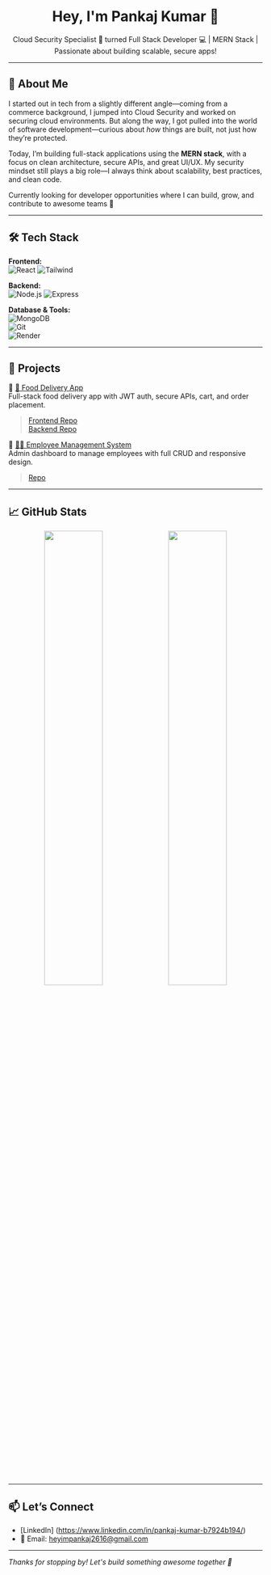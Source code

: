<h1 align="center">Hey, I'm Pankaj Kumar 👋</h1>
<p align="center">
  Cloud Security Specialist 🚀 turned Full Stack Developer 💻 | MERN Stack | Passionate about building scalable, secure apps!
</p>

---

## 🚀 About Me

I started out in tech from a slightly different angle—coming from a commerce background, I jumped into Cloud Security and worked on securing cloud environments. But along the way, I got pulled into the world of software development—curious about *how* things are built, not just how they’re protected.

Today, I’m building full-stack applications using the **MERN stack**, with a focus on clean architecture, secure APIs, and great UI/UX. My security mindset still plays a big role—I always think about scalability, best practices, and clean code.

Currently looking for developer opportunities where I can build, grow, and contribute to awesome teams 🚀

---

## 🛠 Tech Stack

**Frontend:**  
![React](https://img.shields.io/badge/-React-61DAFB?style=flat&logo=react&logoColor=white) 
![Tailwind](https://img.shields.io/badge/-TailwindCSS-38B2AC?style=flat&logo=tailwind-css&logoColor=white)

**Backend:**  
![Node.js](https://img.shields.io/badge/-Node.js-339933?style=flat&logo=nodedotjs&logoColor=white) 
![Express](https://img.shields.io/badge/-Express-000000?style=flat&logo=express&logoColor=white)

**Database & Tools:**  
![MongoDB](https://img.shields.io/badge/-MongoDB-47A248?style=flat&logo=mongodb&logoColor=white)  
![Git](https://img.shields.io/badge/-Git-F05032?style=flat&logo=git&logoColor=white)  
![Render](https://img.shields.io/badge/-Render-46E3B7?style=flat&logo=render&logoColor=white)

---

## 🧩 Projects

🔹 [🍔 Food Delivery App](https://food-delivery-frontend-k3iq.onrender.com)  
Full-stack food delivery app with JWT auth, secure APIs, cart, and order placement.  
> [Frontend Repo](https://github.com/Pankaj-26/food-delivery-app/tree/main/Frontend)  
> [Backend Repo](https://github.com/Pankaj-26/food-delivery-app/tree/main/Backend)

🔹 [👨‍💼 Employee Management System](https://ems-frontend-vxf1.onrender.com)  
Admin dashboard to manage employees with full CRUD and responsive design.  
> [Repo](https://github.com/Pankaj-26/Employee-Management-System)

---

## 📈 GitHub Stats

<p align="center">
  <img src="https://github-readme-stats.vercel.app/api?username=Pankaj-26&show_icons=true&theme=radical" width="48%" />
  <img src="https://github-readme-streak-stats.herokuapp.com/?user=Pankaj-26&theme=radical" width="48%" />
</p>

---

## 📫 Let’s Connect

- [LinkedIn] (https://www.linkedin.com/in/pankaj-kumar-b7924b194/)  
- 📧 Email: heyimpankaj2616@gmail.com

---

*Thanks for stopping by! Let's build something awesome together 🚀*
